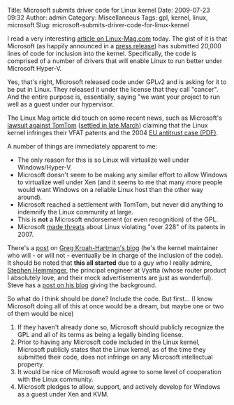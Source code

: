 Title: Microsoft submits driver code for Linux kernel
Date: 2009-07-23 09:32
Author: admin
Category: Miscellaneous
Tags: gpl, kernel, linux, microsoft
Slug: microsoft-submits-driver-code-for-linux-kernel

I read a very interesting [article on
Linux-Mag.com](http://www.linux-mag.com/cache/7439/1.html) today. The
gist of it is that Microsoft (as happily announced in a [press
release](http://www.microsoft.com/presspass/features/2009/Jul09/07-20LinuxQA.mspx))
has submitted 20,000 lines of code for inclusion into the kernel.
Specifically, the code is comprised of a number of drivers that will
enable Linux to run better under Microsoft Hyper-V.

Yes, that's right, Microsoft released code under GPLv2 and is asking for
it to be put in Linux. They released it under the license that they call
"cancer". And the entire purpose is, essentially, saying "we want your
project to run well as a guest under our hypervisor.

The Linux Mag article did touch on some recent news, such as Microsoft's
[lawsuit against TomTom](http://www.linux-mag.com/id/7325) ([settled in
late
March](http://arstechnica.com/microsoft/news/2009/03/microsoft-and-tomtom-settle-patent-dispute.ars))
claiming that the Linux kernel infringes their VFAT patents and the 2004
[EU antitrust case
(PDF)](http://ec.europa.eu/comm/competition/antitrust/cases/decisions/37792/en.pdf).

A number of things are immediately apparent to me:

-   The only reason for this is so Linux will virtualize well under
    Windows/Hyper-V.
-   Microsoft doesn't seem to be making any similar effort to allow
    Windows to virtualize well under Xen (and it seems to me that many
    more people would want Windows on a reliable Linux host than the
    other way around).
-   Microsoft reached a settlement with TomTom, but never did anything
    to indemnify the Linux community at large.
-   This is **not** a Microsoft endorsement (or even recognition) of the
    GPL.
-   Microsoft [made
    threats](http://www.linux-watch.com/news/NS6670466370.html) about
    Linux violating "over 228" of its patents in 2007.

There's a
[post](http://www.kroah.com/log/linux/microsoft-linux-hyper-v-drivers.html)
on [Greg Kroah-Hartman's blog](http://www.kroah.com/log/) (he's the
kernel maintainer who will - or will not - eventually be in charge of
the inclusion of the code). It should be noted that **this all started**
due to a guy who I really admire, [Stephen
Hemminger](http://linux-network-plumber.blogspot.com/), the principal
engineer at Vyatta (whose router product I absolutely love, and their
mock advertisements are just as wonderful). Steve has a [post on his
blog](http://linux-network-plumber.blogspot.com/2009/07/congratulations-microsoft.html)
giving the background.

So what do *I* think should be done? Include the code. But first... (I
know Microsoft doing all of this at once would be a dream, but maybe one
or two of them would be nice)

1.  If they haven't already done so, Microsoft should publicly recognize
    the GPL and all of its terms as being a legally binding license.
2.  Prior to having any Microsoft code included in the Linux kernel,
    Microsoft publicly states that the Linux kernel, as of the time they
    submitted their code, does not infringe on any Microsoft
    intellectual property.
3.  It would be nice of Microsoft would agree to some level of
    cooperation with the Linux community.
4.  Microsoft pledges to allow, support, and actively develop for
    Windows as a guest under Xen and KVM.

